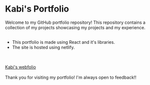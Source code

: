 # Kabi's Portfolio
Welcome to my GitHub portfolio repository! This repository contains a collection of my projects showcasing my projects and my experience.<br><br>
<ul>
  <li>This portfolio is made using React and it's libraries.</li>
  <li>The site is hosted using netlify.</li>
</ul><br><br>
<a href="https://kabiwebfolio.netlify.app/" target="_blank">Kabi's webfolio</a><br><br>
Thank you for visiting my portfolio! I'm always open to feedback!!

